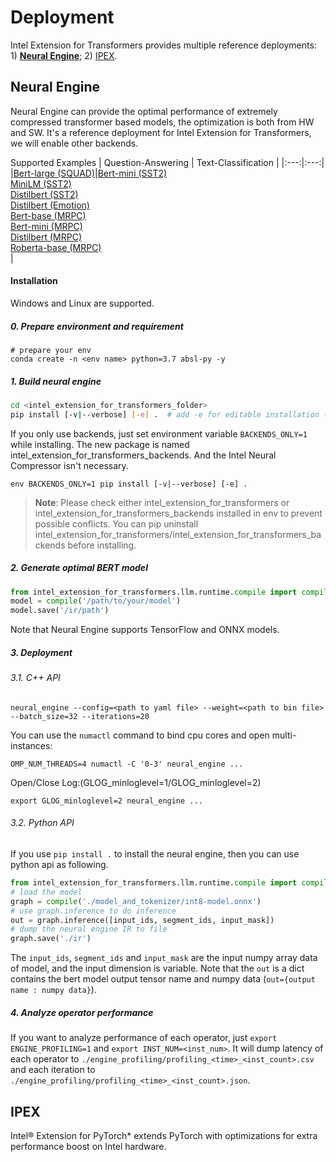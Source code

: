 # Deployment
Intel Extension for Transformers provides multiple reference deployments: 1) [**Neural Engine**](neural_engine); 2) [IPEX](ipex/).

## Neural Engine
Neural Engine can provide the optimal performance of extremely compressed transformer based models, the optimization is both from HW and SW. It's a reference deployment for Intel Extension for Transformers, we will enable other backends.

Supported Examples
| Question-Answering | Text-Classification |
|:---:|:---:|
|[Bert-large (SQUAD)](/examples/deployment/neural_engine/squad/bert_large)|[Bert-mini (SST2)](/examples/deployment/neural_engine/sst2/bert_mini)</br> [MiniLM (SST2)](/examples/deployment/neural_engine/sst2/minilm_l6_h384_uncased)</br> [Distilbert (SST2)](/examples/deployment/neural_engine/sst2/distilbert_base_uncased) </br> [Distilbert (Emotion)](/examples/deployment/neural_engine/emotion/distilbert_base_uncased) </br> [Bert-base (MRPC)](/examples/deployment/neural_engine/mrpc/bert_base)</br> [Bert-mini (MRPC)](/examples/deployment/neural_engine/mrpc/bert_mini)</br>[Distilbert (MRPC)](/examples/deployment/neural_engine/mrpc/distilbert_base_uncased)</br> [Roberta-base (MRPC)](/examples/deployment/neural_engine/mrpc/roberta_base)</br>|

#### Installation
Windows and Linux are supported.

##### 0. Prepare environment and requirement
```
# prepare your env
conda create -n <env name> python=3.7 absl-py -y
```

##### 1. Build neural engine

``` bash
cd <intel_extension_for_transformers_folder>
pip install [-v|--verbose] [-e] .  # add -e for editable installation (i.e. setuptools “develop mode”)
```

If you only use backends, just set environment variable `BACKENDS_ONLY=1` while installing. The new package is named intel_extension_for_transformers_backends. And the Intel Neural Compressor isn't necessary.

```shell
env BACKENDS_ONLY=1 pip install [-v|--verbose] [-e] .
```
>**Note**: Please check either intel_extension_for_transformers or intel_extension_for_transformers_backends installed in env to prevent possible conflicts. You can pip uninstall intel_extension_for_transformers/intel_extension_for_transformers_backends before installing.

##### 2. Generate optimal BERT model

```python
from intel_extension_for_transformers.llm.runtime.compile import compile
model = compile('/path/to/your/model')
model.save('/ir/path')
```
Note that Neural Engine supports TensorFlow and ONNX models.

##### 3. Deployment

###### 3.1. C++ API

`neural_engine --config=<path to yaml file> --weight=<path to bin file> --batch_size=32 --iterations=20`

You can use the `numactl` command to bind cpu cores and open multi-instances:

`OMP_NUM_THREADS=4 numactl -C '0-3' neural_engine ...`

Open/Close Log:(GLOG_minloglevel=1/GLOG_minloglevel=2)

`export GLOG_minloglevel=2 neural_engine ...`


###### 3.2. Python API

If you use `pip install .` to install the neural engine, then you can use python api as following.

```python
from intel_extension_for_transformers.llm.runtime.compile import compile
# load the model
graph = compile('./model_and_tokenizer/int8-model.onnx')
# use graph.inference to do inference
out = graph.inference([input_ids, segment_ids, input_mask])
# dump the neural engine IR to file
graph.save('./ir')
```

The `input_ids`, `segment_ids` and `input_mask` are the input numpy array data of model, and the input dimension is variable. 
Note that the `out` is a dict contains the bert model output tensor name and numpy data (`out={output name : numpy data}`). 

##### 4. Analyze operator performance

If you want to analyze performance of each operator, just `export ENGINE_PROFILING=1` and `export INST_NUM=<inst_num>`.
It will dump latency of each operator to `./engine_profiling/profiling_<time>_<inst_count>.csv` and each iteration to `./engine_profiling/profiling_<time>_<inst_count>.json`.

## IPEX
Intel® Extension for PyTorch* extends PyTorch with optimizations for extra performance boost on Intel hardware.

